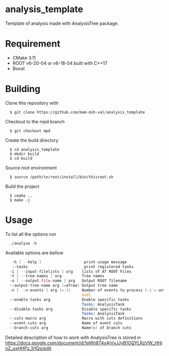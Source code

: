 # analysis_template
Template of analysis made with AnalysisTree package.

# Requirement

* CMake 3.11
* ROOT v6-20-04 or v6-18-04 built with C++17
* Boost

# Building

Clone this repository with
```
  $ git clone https://github.com/mam-mih-val/analysis_template
```
Checkout to the mpd branch
```
  $ git checkout mpd
```
Create the build directory
```
  $ cd analysis_template
  $ mkdir build
  $ cd build
```
Source root environment
```
  $ source /path/to/root/install/bin/thisroot.sh
``` 
Build the project
```
  $ cmake ..
  $ make -j
```

# Usage
To list all the options run
```
  ./analyse -h
```
Available options are bellow
```asm
   -h [ --help ]                   print usage message
   --tasks                         print registered tasks
  -i [ --input-filelists ] arg    lists of AT ROOT Files
  -t [ --tree-names ] arg         Tree names
  -o [ --output-file-name ] arg   Output ROOT filename
  --output-tree-name arg (=aTree) Output tree name
  -n [ --n-events ] arg (=-1)     Number of events to process (-1 = until the 
                                  end)
  --enable-tasks arg              Enable specific tasks
                                  Tasks: AnalysisTask 
  --disable-tasks arg             Disable specific tasks
                                  Tasks: AnalysisTask 
  --cuts-macro arg                Macro with cuts definitions
  --event-cuts arg                Name of event cuts
  --branch-cuts arg               Name(s) of branch cuts
```

Detailed description of how to work with AnalysisTree is stored in https://docs.google.com/document/d/1pWh8T4xAjVvJJyB1OQYLRzVW_HHinZ_uxHHPz_1rfQs/edit.
